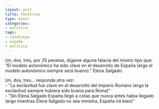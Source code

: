 ```yaml
---
layout: post
title: Tonterias
type: minor
categories:
- política
tags:
- catalunya
- españa
- política
---
```


Un, dos, tres, por 25 pesetas, dígame alguna falacia del mismo tipo que:
<br />"El modelo autonómico ha sido clave en el desarrollo de España 
(ergo el modelo autonómico siempre será bueno)." Elena Salgado.

Un, dos, tres... responda otra vez:<br />- "La esclavitud fue clave en 
el desarrollo del Imperio Romano (ergo la esclavitud siempre hubiera 
sido buena para Roma)"<br />- "Sin Elena Salgado España llegó a cotas que 
nunca antes había llegado (ergo mientras Elena Salgado no sea ministra, España irá bien)"
